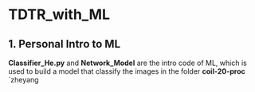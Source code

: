 # TDTR_with_ML

## 1. Personal Intro to ML
**Classifier_He.py** and **Network_Model** are the intro code of ML, which is used to build a model that classify the images in the folder **coil-20-proc** `zheyang

